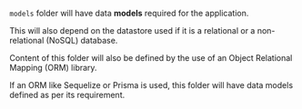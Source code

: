 `models` folder will have data **models** required for the application.

This will also depend on the datastore used if it is a relational or a non-relational (NoSQL) database.

Content of this folder will also be defined by the use of an Object Relational Mapping (ORM) library.

If an ORM like Sequelize or Prisma is used, this folder will have data models defined as per its requirement.
